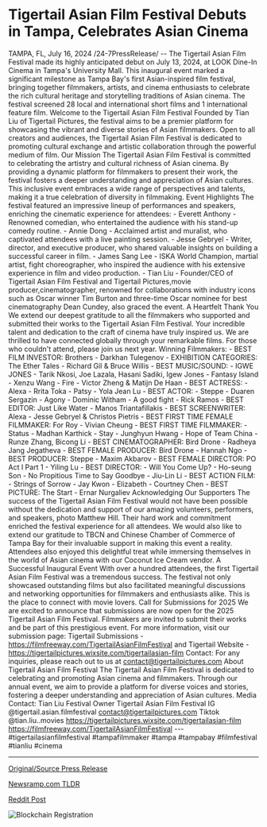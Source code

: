 # Tigertail Asian Film Festival Debuts in Tampa, Celebrates Asian Cinema

TAMPA, FL, July 16, 2024 /24-7PressRelease/ -- The Tigertail Asian Film Festival made its highly anticipated debut on July 13, 2024, at LOOK Dine-In Cinema in Tampa's University Mall. This inaugural event marked a significant milestone as Tampa Bay's first Asian-inspired film festival, bringing together filmmakers, artists, and cinema enthusiasts to celebrate the rich cultural heritage and storytelling traditions of Asian cinema. The festival screened 28 local and international short films and 1 international feature film.  Welcome to the Tigertail Asian Film Festival  Founded by Tian Liu of Tigertail Pictures, the festival aims to be a premier platform for showcasing the vibrant and diverse stories of Asian filmmakers. Open to all creators and audiences, the Tigertail Asian Film Festival is dedicated to promoting cultural exchange and artistic collaboration through the powerful medium of film.  Our Mission  The Tigertail Asian Film Festival is committed to celebrating the artistry and cultural richness of Asian cinema. By providing a dynamic platform for filmmakers to present their work, the festival fosters a deeper understanding and appreciation of Asian cultures. This inclusive event embraces a wide range of perspectives and talents, making it a true celebration of diversity in filmmaking.  Event Highlights  The festival featured an impressive lineup of performances and speakers, enriching the cinematic experience for attendees: - Everett Anthony - Renowned comedian, who entertained the audience with his stand-up comedy routine. - Annie Dong - Acclaimed artist and muralist, who captivated attendees with a live painting session. - Jesse Gebryel - Writer, director, and executive producer, who shared valuable insights on building a successful career in film. - James Sang Lee - ISKA World Champion, martial artist, fight choreographer, who inspired the audience with his extensive experience in film and video production. - Tian Liu - Founder/CEO of Tigertail Asian Film Festival and Tigertail Pictures,movie producer,cinematographer, renowned for collaborations with industry icons such as Oscar winner Tim Burton and three-time Oscar nominee for best cinematography Dean Cundey, also graced the event.  A Heartfelt Thank You  We extend our deepest gratitude to all the filmmakers who supported and submitted their works to the Tigertail Asian Film Festival. Your incredible talent and dedication to the craft of cinema have truly inspired us. We are thrilled to have connected globally through your remarkable films. For those who couldn't attend, please join us next year.  Winning Filmmakers: - BEST FILM INVESTOR: Brothers - Darkhan Tulegenov - EXHIBITION CATEGORIES: The Ether Tales - Richard Gil & Bruce Willis - BEST MUSIC/SOUND: - IGWE JONES - Tarik Nkosi, Joe Lazala, Hasani Sadiki, Igew Jones - Fantasy Island - Xenzu Wang - Fire - Victor Zheng & Matijn De Haan - BEST ACTRESS: - Alexa - Rrita Toka - Patsy - Yola Jean Lu - BEST ACTOR: - Steppe - Duaren Sergazin - Agony - Dominic Witham - A good fight - Rick Ramos - BEST EDITOR: Just Like Water - Manos Triantafillakis - BEST SCREENWRITER: Alexa - Jesse Gebryel & Christos Pietris - BEST FIRST TIME FEMALE FILMMAKER: For Roy - Vivian Cheung - BEST FIRST TIME FILMMAKER: - Status - Madhan Karthick - Stay - Junghyun Hwang - Hope of Team China - Runze Zhang, Bicong Li - BEST CINEMATOGRAPHER: Bird Drone - Radheya Jang Jegatheva - BEST FEMALE PRODUCER: Bird Drone - Hannah Ngo - BEST PRODUCER: Steppe - Maxim Akbarov - BEST FEMALE DIRECTOR: PO Act I Part 1 - Yiling Lu - BEST DIRECTOR: - Will You Come Up? - Ho-seung Son - No Propitious Time to Say Goodbye - Jiu-Lin Li - BEST ACTION FILM: - Strings of Sorrow - Jay Kwon - Elizabeth - Courtney Chen - BEST PICTURE: The Start - Ernar Nurgaliev  Acknowledging Our Supporters  The success of the Tigertail Asian Film Festival would not have been possible without the dedication and support of our amazing volunteers, performers, and speakers, photo Matthew Hill. Their hard work and commitment enriched the festival experience for all attendees. We would also like to extend our gratitude to TBCN and Chinese Chamber of Commerce of Tampa Bay for their invaluable support in making this event a reality.  Attendees also enjoyed this delightful treat while immersing themselves in the world of Asian cinema with our Coconut Ice Cream vendor.  A Successful Inaugural Event With over a hundred attendees, the first Tigertail Asian Film Festival was a tremendous success. The festival not only showcased outstanding films but also facilitated meaningful discussions and networking opportunities for filmmakers and enthusiasts alike. This is the place to connect with movie lovers.  Call for Submissions for 2025  We are excited to announce that submissions are now open for the 2025 Tigertail Asian Film Festival. Filmmakers are invited to submit their works and be part of this prestigious event. For more information, visit our submission page: Tigertail Submissions - https://filmfreeway.com/TigertailAsianFilmFestival and  Tigertail Website - https://tigertailpictures.wixsite.com/tigertailasian-film  Contact: For any inquiries, please reach out to us at contact@tigertailpictures.com  About Tigertail Asian Film Festival  The Tigertail Asian Film Festival is dedicated to celebrating and promoting Asian cinema and filmmakers. Through our annual event, we aim to provide a platform for diverse voices and stories, fostering a deeper understanding and appreciation of Asian cultures.  Media Contact:  Tian Liu  Festival Owner  Tigertail Asian Film Festival  IG @tigertail.asian.filmfestival  contact@tigertailpictures.com Tiktok @tian.liu..movies  https://tigertailpictures.wixsite.com/tigertailasian-film https://filmfreeway.com/TigertailAsianFilmFestival  ---  #tigertailasianfilmfestival #tampafilmmaker #tampa #tampabay #filmfestival #tianliu #cinema 

---

[Original/Source Press Release](https://www.24-7pressrelease.com/press-release/512520/tigertail-asian-film-festival-debuts-in-tampa-celebrates-asian-cinema)
                    

[Newsramp.com TLDR](None) 



[Reddit Post](https://www.reddit.com/r/eventNews/comments/1e4id8f/tigertail_asian_film_festival_debuts_in_tampa/) 



![Blockchain Registration](https://cdn.newsramp.app/24-7PressRelease/qrcode/247/16/harpdUeL.webp)